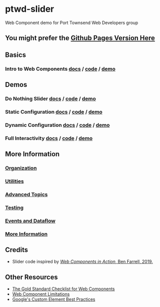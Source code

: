 # ptwd-slider
Web Component demo for Port Townsend Web Developers group

## You might prefer the [Github Pages Version Here](https://morganconrad.github.io/ptwd-slider/)

## Basics

### Intro to Web Components [docs](/docs/01_webcomponent.md) / [code](/src/01_webcomponent.html) / [demo](https://raw.githack.com/MorganConrad/ptwd-slider/master/src/01_unknown.html)

## Demos

### Do Nothing Slider [docs](/docs/02_slider.md) / [code](/src/04_slider.html) / [demo](https://raw.githack.com/MorganConrad/ptwd-slider/master/src/02_slider.html)

### Static Configuration [docs](/docs/03_slider.md) / [code](/src/03_slider.html) / [demo](https://raw.githack.com/MorganConrad/ptwd-slider/master/src/03_slider.html)

### Dynamic Configuration [docs](/docs/04_slider.md) / [code](/src/04_slider.html) / [demo](https://raw.githack.com/MorganConrad/ptwd-slider/master/src/04_slider.html)

### Full Interactivity [docs](/docs/05_slider.md) / [code](/src/05_slider.html) / [demo](https://raw.githack.com/MorganConrad/ptwd-slider/master/src/05_slider.html)

## More Information

### [Organization](/docs/06_organization.md)

### [Utilities](/docs/07_utilities.md)

### [Advanced Topics](/docs/08_advanced.md)

### [Testing](/docs/09_testing.md)

### [Events and Dataflow](/docs/10_events_dataflow.md)

### [More Information](/docs/11_moreinfo.md)

## Credits
 - Slider code inspired by [_Web Components in Action_, Ben Farrell, 2019.](https://www.manning.com/books/web-components-in-action)

## Other Resources
 - [The Gold Standard Checklist for Web Components](https://github.com/webcomponents/gold-standard/wiki)
 - [Web Component Limitations](https://github.com/webcomponents/gold-standard/wiki/Web-Component-Limitations)
 - [Google's Custom Element Best Practices](https://developers.google.com/web/fundamentals/web-components/best-practices)

